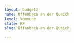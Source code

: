 ```yaml
---
layout: budget2
name: Offenbach an der Queich
level: kommune
state: RP
slug: Offenbach-an-der-Queich

---
```



